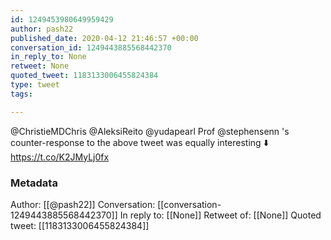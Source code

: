 ```yaml
---
id: 1249453980649959429
author: pash22
published_date: 2020-04-12 21:46:57 +00:00
conversation_id: 1249443885568442370
in_reply_to: None
retweet: None
quoted_tweet: 1183133006455824384
type: tweet
tags:

---
```


@ChristieMDChris @AleksiReito @yudapearl Prof @stephensenn 's counter-response to the above tweet was equally interesting ⬇️
https://t.co/K2JMyLj0fx

### Metadata

Author: [[@pash22]]
Conversation: [[conversation-1249443885568442370]]
In reply to: [[None]]
Retweet of: [[None]]
Quoted tweet: [[1183133006455824384]]
